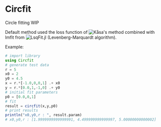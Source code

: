 # Circfit

Circle fitting WIP

Default method used the loss function of ![Kåsa's method](https://doi.org/10.1109/TIM.1976.6312298) combined with lmfit from ![LsqFit.jl](https://github.com/JuliaNLSolvers/LsqFit.jl) (Levenberg-Marquardt algorithm).

Example:

```julia
# import library
using Circfit
# generate test data
r = 5
x0 = 2
y0 = 4.5
x = r.*[-1.0,0,0,1] .+ x0
y = r.*[0.0,1,-1,0] .+ y0
# initial fit parameters
p0 = [0.0,0,1]
# fit
result = circfit(x,y,p0)
# print results
println("x0,y0,r : ", result.param)
# x0,y0,r : [1.9999999999999991, 4.499999999999997, 5.00000000000002]
```
